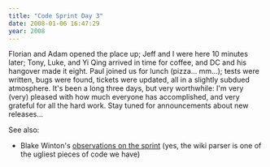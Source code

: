 ```yaml
---
title: "Code Sprint Day 3"
date: 2008-01-06 16:47:29
year: 2008
---
```

Florian and Adam opened the place up; Jeff and I were here 10 minutes later; Tony, Luke, and Yi Qing arrived in time for coffee, and DC and his hangover made it eight.  Paul joined us for lunch (pizza... mm...); tests were written, bugs were found, tickets were updated, all in a slightly subdued atmosphere.  It's been a long three days, but very worthwhile: I'm very (very) pleased with how much everyone has accomplished, and very grateful for all the hard work.  Stay tuned for announcements about new releases...

See also:
<ul>
  <li>Blake Winton's <a href="http://weblog.latte.ca/blake/tech/drproject/codeSprint">observations on the sprint</a> (yes, the wiki parser is one of the ugliest pieces of code we have)</li>
</ul>
